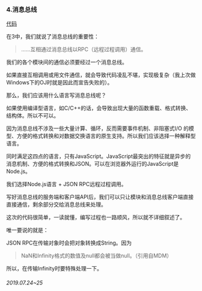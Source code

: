 ### 4.消息总线

[代码](4/代码)



在3中，我们就说了消息总线的重要性：

> ……互相通过消息总线以RPC（远程过程调用）通信。



我们的各个模块间的通信必须要经过一个消息总线。

如果直接互相调用或用文件通信，就会导致代码凌乱不堪，实现极复杂（我上次做Windows下的OJ时就是因此而宣告失败的）。

那么，我们应该用什么语言写消息总线呢？

如果使用编译型语言，如C/C++的话，会导致出现大量的函数重载、格式转换、结构体。所以不可以。

因为消息总线不涉及一些大量计算、循环，反而需要事件机制、非阻塞式I/O 的模型、方便的格式转换和对数据交换语言的原生支持。所以我们应该选择一种解释型语言。

同时满足这四点的语言，只有JavaScript。JavaScript最突出的特征就是异步的消息机制、方便的格式转换和JSON。可以在浏览器外运行的JavaScript是Node.js。

我们选择Node.js语言 + JSON RPC远程过程调用。

写好消息总线的服务端和客户端API后，我们可以只让模块和消息总线客户端直接直接通信，剩余部分交给消息总线来处理。

这次的代码很简单，一读就懂，编写过程也一路顺风，所以就不详细叙述了。

唯一要说的就是：

JSON RPC在传输对象时会把对象转换成String。因为

> NaN和Infinity格式的数值及null都会被当做null。（引用自MDM）

所以，在传输Infinity时要特殊处理一下。

###### 2019.07.24~25